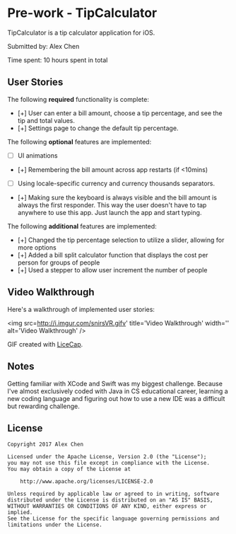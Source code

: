 # Pre-work - TipCalculator

TipCalculator is a tip calculator application for iOS.

Submitted by: Alex Chen

Time spent: 10 hours spent in total

## User Stories

The following **required** functionality is complete:

* [+] User can enter a bill amount, choose a tip percentage, and see the tip and total values.
* [+] Settings page to change the default tip percentage.

The following **optional** features are implemented:
* [ ] UI animations
* [+] Remembering the bill amount across app restarts (if <10mins)
* [ ] Using locale-specific currency and currency thousands separators.
* [+] Making sure the keyboard is always visible and the bill amount is always the first responder. This way the user doesn't have to tap anywhere to use this app. Just launch the app and start typing.

The following **additional** features are implemented:

* [+] Changed the tip percentage selection to utilize a slider, allowing for more options
* [+] Added a bill split calculator function that displays the cost per person for groups of people
* [+] Used a stepper to allow user increment the number of people

## Video Walkthrough 

Here's a walkthrough of implemented user stories:

<img src=http://i.imgur.com/snirsVR.gifv' title='Video Walkthrough' width='' alt='Video Walkthrough' />

GIF created with [LiceCap](http://www.cockos.com/licecap/).

## Notes

Getting familiar with XCode and Swift was my biggest challenge. Because I've almost exclusively coded with Java
in CS educational career, learning a new coding language and figuring out how to use a new IDE was a difficult
but rewarding challenge.

## License

    Copyright 2017 Alex Chen

    Licensed under the Apache License, Version 2.0 (the "License");
    you may not use this file except in compliance with the License.
    You may obtain a copy of the License at

        http://www.apache.org/licenses/LICENSE-2.0

    Unless required by applicable law or agreed to in writing, software
    distributed under the License is distributed on an "AS IS" BASIS,
    WITHOUT WARRANTIES OR CONDITIONS OF ANY KIND, either express or implied.
    See the License for the specific language governing permissions and
    limitations under the License.
